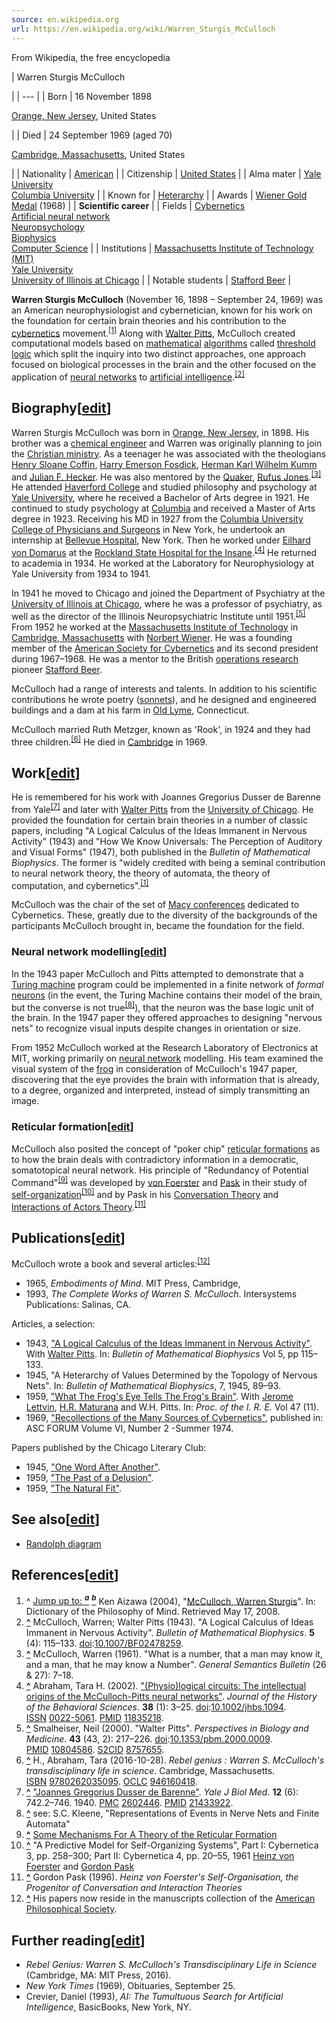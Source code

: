 ```yaml
---
source: en.wikipedia.org
url: https://en.wikipedia.org/wiki/Warren_Sturgis_McCulloch
---
```


From Wikipedia, the free encyclopedia

| 
Warren Sturgis McCulloch

 |
| --- |
| Born | 16 November 1898  

[Orange, New Jersey](https://en.wikipedia.org/wiki/Orange,_New_Jersey "Orange, New Jersey"), United States



 |
| Died | 24 September 1969 (aged 70)  

[Cambridge, Massachusetts](https://en.wikipedia.org/wiki/Cambridge,_Massachusetts "Cambridge, Massachusetts"), United States



 |
| Nationality | [American](https://en.wikipedia.org/wiki/Americans "Americans") |
| Citizenship | [United States](https://en.wikipedia.org/wiki/United_States "United States") |
| Alma mater | [Yale University](https://en.wikipedia.org/wiki/Yale_University "Yale University")  
[Columbia University](https://en.wikipedia.org/wiki/Columbia_University "Columbia University") |
| Known for | [Heterarchy](https://en.wikipedia.org/wiki/Heterarchy "Heterarchy") |
| Awards | [Wiener Gold Medal](https://en.wikipedia.org/wiki/American_Society_for_Cybernetics#Wiener_and_McCulloch_awards "American Society for Cybernetics") (1968) |
| **Scientific career** |
| Fields | [Cybernetics](https://en.wikipedia.org/wiki/Cybernetics "Cybernetics")  
[Artificial neural network](https://en.wikipedia.org/wiki/Artificial_neural_network "Artificial neural network")  
[Neuropsychology](https://en.wikipedia.org/wiki/Neuropsychology "Neuropsychology")  
[Biophysics](https://en.wikipedia.org/wiki/Biophysics "Biophysics")  
[Computer Science](https://en.wikipedia.org/wiki/Computer_Science "Computer Science") |
| Institutions | [Massachusetts Institute of Technology (MIT)](https://en.wikipedia.org/wiki/Massachusetts_Institute_of_Technology "Massachusetts Institute of Technology")  
[Yale University](https://en.wikipedia.org/wiki/Yale_University "Yale University")  
[University of Illinois at Chicago](https://en.wikipedia.org/wiki/University_of_Illinois_at_Chicago "University of Illinois at Chicago") |
| Notable students | [Stafford Beer](https://en.wikipedia.org/wiki/Stafford_Beer "Stafford Beer") |

**Warren Sturgis McCulloch** (November 16, 1898 – September 24, 1969) was an American neurophysiologist and cybernetician, known for his work on the foundation for certain brain theories and his contribution to the [cybernetics](https://en.wikipedia.org/wiki/Cybernetics "Cybernetics") movement.<sup id="cite_ref-KA04_1-0"><a href="https://en.wikipedia.org/wiki/Warren_Sturgis_McCulloch#cite_note-KA04-1">[1]</a></sup> Along with [Walter Pitts](https://en.wikipedia.org/wiki/Walter_Pitts "Walter Pitts"), McCulloch created computational models based on [mathematical](https://en.wikipedia.org/wiki/Mathematics "Mathematics") [algorithms](https://en.wikipedia.org/wiki/Algorithms "Algorithms") called [threshold logic](https://en.wikipedia.org/wiki/Artificial_neuron#History "Artificial neuron") which split the inquiry into two distinct approaches, one approach focused on biological processes in the brain and the other focused on the application of [neural networks](https://en.wikipedia.org/wiki/Artificial_neural_network "Artificial neural network") to [artificial intelligence](https://en.wikipedia.org/wiki/Artificial_intelligence "Artificial intelligence").<sup id="cite_ref-2"><a href="https://en.wikipedia.org/wiki/Warren_Sturgis_McCulloch#cite_note-2">[2]</a></sup>

## Biography\[[edit](https://en.wikipedia.org/w/index.php?title=Warren_Sturgis_McCulloch&action=edit&section=1 "Edit section: Biography")\]

Warren Sturgis McCulloch was born in [Orange, New Jersey](https://en.wikipedia.org/wiki/Orange,_New_Jersey "Orange, New Jersey"), in 1898. His brother was a [chemical engineer](https://en.wikipedia.org/wiki/Chemical_engineer "Chemical engineer") and Warren was originally planning to join the [Christian ministry](https://en.wikipedia.org/wiki/Christian_ministry "Christian ministry"). As a teenager he was associated with the theologians [Henry Sloane Coffin](https://en.wikipedia.org/wiki/Henry_Sloane_Coffin "Henry Sloane Coffin"), [Harry Emerson Fosdick](https://en.wikipedia.org/wiki/Harry_Emerson_Fosdick "Harry Emerson Fosdick"), [Herman Karl Wilhelm Kumm](https://en.wikipedia.org/w/index.php?title=Herman_Karl_Wilhelm_Kumm&action=edit&redlink=1 "Herman Karl Wilhelm Kumm (page does not exist)") and [Julian F. Hecker](https://en.wikipedia.org/wiki/Julian_F._Hecker "Julian F. Hecker"). He was also mentored by the [Quaker](https://en.wikipedia.org/wiki/Quaker "Quaker"), [Rufus Jones](https://en.wikipedia.org/wiki/Rufus_Jones_(writer) "Rufus Jones (writer)").<sup id="cite_ref-number_3-0"><a href="https://en.wikipedia.org/wiki/Warren_Sturgis_McCulloch#cite_note-number-3">[3]</a></sup> He attended [Haverford College](https://en.wikipedia.org/wiki/Haverford_College "Haverford College") and studied philosophy and psychology at [Yale University](https://en.wikipedia.org/wiki/Yale_University "Yale University"), where he received a Bachelor of Arts degree in 1921. He continued to study psychology at [Columbia](https://en.wikipedia.org/wiki/Columbia_University "Columbia University") and received a Master of Arts degree in 1923. Receiving his MD in 1927 from the [Columbia University College of Physicians and Surgeons](https://en.wikipedia.org/wiki/Columbia_University_College_of_Physicians_and_Surgeons "Columbia University College of Physicians and Surgeons") in New York, he undertook an internship at [Bellevue Hospital](https://en.wikipedia.org/wiki/Bellevue_Hospital "Bellevue Hospital"), New York. Then he worked under [Eilhard von Domarus](https://en.wikipedia.org/wiki/Eilhard_von_Domarus "Eilhard von Domarus") at the [Rockland State Hospital for the Insane](https://en.wikipedia.org/wiki/Rockland_Psychiatric_Center "Rockland Psychiatric Center").<sup id="cite_ref-Abraham_4-0"><a href="https://en.wikipedia.org/wiki/Warren_Sturgis_McCulloch#cite_note-Abraham-4">[4]</a></sup> He returned to academia in 1934. He worked at the Laboratory for Neurophysiology at Yale University from 1934 to 1941.

In 1941 he moved to Chicago and joined the Department of Psychiatry at the [University of Illinois at Chicago](https://en.wikipedia.org/wiki/University_of_Illinois_at_Chicago "University of Illinois at Chicago"), where he was a professor of psychiatry, as well as the director of the Illinois Neuropsychiatric Institute until 1951.<sup id="cite_ref-5"><a href="https://en.wikipedia.org/wiki/Warren_Sturgis_McCulloch#cite_note-5">[5]</a></sup> From 1952 he worked at the [Massachusetts Institute of Technology](https://en.wikipedia.org/wiki/Massachusetts_Institute_of_Technology "Massachusetts Institute of Technology") in [Cambridge, Massachusetts](https://en.wikipedia.org/wiki/Cambridge,_Massachusetts "Cambridge, Massachusetts") with [Norbert Wiener](https://en.wikipedia.org/wiki/Norbert_Wiener "Norbert Wiener"). He was a founding member of the [American Society for Cybernetics](https://en.wikipedia.org/wiki/American_Society_for_Cybernetics "American Society for Cybernetics") and its second president during 1967–1968. He was a mentor to the British [operations research](https://en.wikipedia.org/wiki/Operations_research "Operations research") pioneer [Stafford Beer](https://en.wikipedia.org/wiki/Stafford_Beer "Stafford Beer").

McCulloch had a range of interests and talents. In addition to his scientific contributions he wrote poetry ([sonnets](https://en.wikipedia.org/wiki/Sonnet "Sonnet")), and he designed and engineered buildings and a dam at his farm in [Old Lyme](https://en.wikipedia.org/wiki/Old_Lyme "Old Lyme"), Connecticut.

McCulloch married Ruth Metzger, known as 'Rook', in 1924 and they had three children.<sup id="cite_ref-6"><a href="https://en.wikipedia.org/wiki/Warren_Sturgis_McCulloch#cite_note-6">[6]</a></sup> He died in [Cambridge](https://en.wikipedia.org/wiki/Cambridge,_Massachusetts "Cambridge, Massachusetts") in 1969.

## Work\[[edit](https://en.wikipedia.org/w/index.php?title=Warren_Sturgis_McCulloch&action=edit&section=2 "Edit section: Work")\]

He is remembered for his work with Joannes Gregorius Dusser de Barenne from Yale<sup id="cite_ref-7"><a href="https://en.wikipedia.org/wiki/Warren_Sturgis_McCulloch#cite_note-7">[7]</a></sup> and later with [Walter Pitts](https://en.wikipedia.org/wiki/Walter_Pitts "Walter Pitts") from the [University of Chicago](https://en.wikipedia.org/wiki/University_of_Chicago "University of Chicago"). He provided the foundation for certain brain theories in a number of classic papers, including "A Logical Calculus of the Ideas Immanent in Nervous Activity" (1943) and "How We Know Universals: The Perception of Auditory and Visual Forms" (1947), both published in the _Bulletin of Mathematical Biophysics_. The former is "widely credited with being a seminal contribution to neural network theory, the theory of automata, the theory of computation, and cybernetics".<sup id="cite_ref-KA04_1-1"><a href="https://en.wikipedia.org/wiki/Warren_Sturgis_McCulloch#cite_note-KA04-1">[1]</a></sup>

McCulloch was the chair of the set of [Macy conferences](https://en.wikipedia.org/wiki/Macy_conferences "Macy conferences") dedicated to Cybernetics. These, greatly due to the diversity of the backgrounds of the participants McCulloch brought in, became the foundation for the field.

### Neural network modelling\[[edit](https://en.wikipedia.org/w/index.php?title=Warren_Sturgis_McCulloch&action=edit&section=3 "Edit section: Neural network modelling")\]

In the 1943 paper McCulloch and Pitts attempted to demonstrate that a [Turing machine](https://en.wikipedia.org/wiki/Turing_machine "Turing machine") program could be implemented in a finite network of _formal_ [neurons](https://en.wikipedia.org/wiki/Neuron "Neuron") (in the event, the Turing Machine contains their model of the brain, but the converse is not true<sup id="cite_ref-8"><a href="https://en.wikipedia.org/wiki/Warren_Sturgis_McCulloch#cite_note-8">[8]</a></sup>), that the neuron was the base logic unit of the brain. In the 1947 paper they offered approaches to designing "nervous nets" to recognize visual inputs despite changes in orientation or size.

From 1952 McCulloch worked at the Research Laboratory of Electronics at MIT, working primarily on [neural network](https://en.wikipedia.org/wiki/Neural_network_(biology) "Neural network (biology)") modelling. His team examined the visual system of the [frog](https://en.wikipedia.org/wiki/Frog "Frog") in consideration of McCulloch's 1947 paper, discovering that the eye provides the brain with information that is already, to a degree, organized and interpreted, instead of simply transmitting an image.

### Reticular formation\[[edit](https://en.wikipedia.org/w/index.php?title=Warren_Sturgis_McCulloch&action=edit&section=4 "Edit section: Reticular formation")\]

McCulloch also posited the concept of "poker chip" [reticular formations](https://en.wikipedia.org/wiki/Reticular_formation "Reticular formation") as to how the brain deals with contradictory information in a democratic, somatotopical neural network. His principle of "Redundancy of Potential Command"<sup id="cite_ref-9"><a href="https://en.wikipedia.org/wiki/Warren_Sturgis_McCulloch#cite_note-9">[9]</a></sup> was developed by [von Foerster](https://en.wikipedia.org/wiki/Heinz_von_Foerster "Heinz von Foerster") and [Pask](https://en.wikipedia.org/wiki/Gordon_Pask "Gordon Pask") in their study of [self-organization](https://en.wikipedia.org/wiki/Self-organization "Self-organization")<sup id="cite_ref-10"><a href="https://en.wikipedia.org/wiki/Warren_Sturgis_McCulloch#cite_note-10">[10]</a></sup> and by Pask in his [Conversation Theory](https://en.wikipedia.org/wiki/Conversation_Theory "Conversation Theory") and [Interactions of Actors Theory](https://en.wikipedia.org/wiki/Gordon_Pask#Interactions_of_Actors_Theory "Gordon Pask").<sup id="cite_ref-Pask_1996_11-0"><a href="https://en.wikipedia.org/wiki/Warren_Sturgis_McCulloch#cite_note-Pask_1996-11">[11]</a></sup>

## Publications\[[edit](https://en.wikipedia.org/w/index.php?title=Warren_Sturgis_McCulloch&action=edit&section=5 "Edit section: Publications")\]

McCulloch wrote a book and several articles:<sup id="cite_ref-12"><a href="https://en.wikipedia.org/wiki/Warren_Sturgis_McCulloch#cite_note-12">[12]</a></sup>

-   1965, _Embodiments of Mind_. MIT Press, Cambridge,
-   1993, _The Complete Works of Warren S. McCulloch_. Intersystems Publications: Salinas, CA.

Articles, a selection:

-   1943, ["A Logical Calculus of the Ideas Immanent in Nervous Activity"](https://www.cs.cmu.edu/~./epxing/Class/10715/reading/McCulloch.and.Pitts.pdf). With [Walter Pitts](https://en.wikipedia.org/wiki/Walter_Pitts "Walter Pitts"). In: _Bulletin of Mathematical Biophysics_ Vol 5, pp 115–133.
-   1945, "A Heterarchy of Values Determined by the Topology of Nervous Nets". In: _Bulletin of Mathematical Biophysics_, 7, 1945, 89–93.
-   1959, ["What The Frog's Eye Tells The Frog's Brain"](https://web.archive.org/web/20110928024235/http://jerome.lettvin.info/lettvin/Jerome/WhatTheFrogsEyeTellsTheFrogsBrain.pdf). With [Jerome Lettvin](https://en.wikipedia.org/wiki/Jerome_Lettvin "Jerome Lettvin"), [H.R. Maturana](https://en.wikipedia.org/wiki/Humberto_Maturana "Humberto Maturana") and W.H. Pitts. In: _Proc. of the I. R. E._ Vol 47 (11).
-   1969, ["Recollections of the Many Sources of Cybernetics"](http://www.cyberneticians.com/materials/mcculloch-recollections.pdf), published in: ASC FORUM Volume VI, Number 2 -Summer 1974.

Papers published by the Chicago Literary Club:

-   1945, ["One Word After Another"](https://web.archive.org/web/20080509162455/http://www.chilit.org/Published%20Papers/48.%20McCulloch%20--%20Word.PDF).
-   1959, ["The Past of a Delusion"](https://web.archive.org/web/20080509163314/http://www.chilit.org/Published%20Papers/56.%20McCulloch%20--%20Delusion.PDF).
-   1959, ["The Natural Fit"](https://web.archive.org/web/20080509183513/http://www.chilit.org/Published%20Papers/66.%20McCulloch%20--%20Natural%20Fit.PDF).

## See also\[[edit](https://en.wikipedia.org/w/index.php?title=Warren_Sturgis_McCulloch&action=edit&section=6 "Edit section: See also")\]

-   [Randolph diagram](https://en.wikipedia.org/wiki/Randolph_diagram "Randolph diagram")

## References\[[edit](https://en.wikipedia.org/w/index.php?title=Warren_Sturgis_McCulloch&action=edit&section=7 "Edit section: References")\]

1.  ^ [Jump up to: <sup><i><b>a</b></i></sup>](https://en.wikipedia.org/wiki/Warren_Sturgis_McCulloch#cite_ref-KA04_1-0) [<sup><i><b>b</b></i></sup>](https://en.wikipedia.org/wiki/Warren_Sturgis_McCulloch#cite_ref-KA04_1-1) Ken Aizawa (2004), "[McCulloch, Warren Sturgis](http://philosophy.uwaterloo.ca/MindDict/mcculloch.html)". In: Dictionary of the Philosophy of Mind. Retrieved May 17, 2008.
2.  **[^](https://en.wikipedia.org/wiki/Warren_Sturgis_McCulloch#cite_ref-2 "Jump up")** McCulloch, Warren; Walter Pitts (1943). "A Logical Calculus of Ideas Immanent in Nervous Activity". _Bulletin of Mathematical Biophysics_. **5** (4): 115–133. [doi](https://en.wikipedia.org/wiki/Doi_(identifier) "Doi (identifier)"):[10.1007/BF02478259](https://doi.org/10.1007%2FBF02478259).
3.  **[^](https://en.wikipedia.org/wiki/Warren_Sturgis_McCulloch#cite_ref-number_3-0 "Jump up")** McCulloch, Warren (1961). "What is a number, that a man may know it, and a man, that he may know a Number". _General Semantics Bulletin_ (26 & 27): 7–18.
4.  **[^](https://en.wikipedia.org/wiki/Warren_Sturgis_McCulloch#cite_ref-Abraham_4-0 "Jump up")** Abraham, Tara H. (2002). ["(Physio)logical circuits: The intellectual origins of the McCulloch-Pitts neural networks"](https://www.academia.edu/4051737). _Journal of the History of the Behavioral Sciences_. **38** (1): 3–25. [doi](https://en.wikipedia.org/wiki/Doi_(identifier) "Doi (identifier)"):[10.1002/jhbs.1094](https://doi.org/10.1002%2Fjhbs.1094). [ISSN](https://en.wikipedia.org/wiki/ISSN_(identifier) "ISSN (identifier)") [0022-5061](https://www.worldcat.org/issn/0022-5061). [PMID](https://en.wikipedia.org/wiki/PMID_(identifier) "PMID (identifier)") [11835218](https://pubmed.ncbi.nlm.nih.gov/11835218).
5.  **[^](https://en.wikipedia.org/wiki/Warren_Sturgis_McCulloch#cite_ref-5 "Jump up")** Smalheiser, Neil (2000). "Walter Pitts". _Perspectives in Biology and Medicine_. **43** (43, 2): 217–226. [doi](https://en.wikipedia.org/wiki/Doi_(identifier) "Doi (identifier)"):[10.1353/pbm.2000.0009](https://doi.org/10.1353%2Fpbm.2000.0009). [PMID](https://en.wikipedia.org/wiki/PMID_(identifier) "PMID (identifier)") [10804586](https://pubmed.ncbi.nlm.nih.gov/10804586). [S2CID](https://en.wikipedia.org/wiki/S2CID_(identifier) "S2CID (identifier)") [8757655](https://api.semanticscholar.org/CorpusID:8757655).
6.  **[^](https://en.wikipedia.org/wiki/Warren_Sturgis_McCulloch#cite_ref-6 "Jump up")** H., Abraham, Tara (2016-10-28). _Rebel genius : Warren S. McCulloch's transdisciplinary life in science_. Cambridge, Massachusetts. [ISBN](https://en.wikipedia.org/wiki/ISBN_(identifier) "ISBN (identifier)") [9780262035095](https://en.wikipedia.org/wiki/Special:BookSources/9780262035095 "Special:BookSources/9780262035095"). [OCLC](https://en.wikipedia.org/wiki/OCLC_(identifier) "OCLC (identifier)") [946160418](https://www.worldcat.org/oclc/946160418).
7.  **[^](https://en.wikipedia.org/wiki/Warren_Sturgis_McCulloch#cite_ref-7 "Jump up")** ["Joannes Gregorius Dusser de Barenne"](https://www.ncbi.nlm.nih.gov/pmc/articles/PMC2602446). _Yale J Biol Med_. **12** (6): 742.2–746. 1940. [PMC](https://en.wikipedia.org/wiki/PMC_(identifier) "PMC (identifier)") [2602446](https://www.ncbi.nlm.nih.gov/pmc/articles/PMC2602446). [PMID](https://en.wikipedia.org/wiki/PMID_(identifier) "PMID (identifier)") [21433922](https://pubmed.ncbi.nlm.nih.gov/21433922).
8.  **[^](https://en.wikipedia.org/wiki/Warren_Sturgis_McCulloch#cite_ref-8 "Jump up")** see: S.C. Kleene, "Representations of Events in Nerve Nets and Finite Automata"
9.  **[^](https://en.wikipedia.org/wiki/Warren_Sturgis_McCulloch#cite_ref-9 "Jump up")** [Some Mechanisms For A Theory of the Reticular Formation](https://web.archive.org/web/20070312090434/http://stinet.dtic.mil/oai/oai?&verb=getRecord&metadataPrefix=html&identifier=AD0651207)
10.  **[^](https://en.wikipedia.org/wiki/Warren_Sturgis_McCulloch#cite_ref-10 "Jump up")** "A Predictive Model for Self-Organizing Systems", Part I: Cybernetica 3, pp. 258–300; Part II: Cybernetica 4, pp. 20–55, 1961 [Heinz von Foerster](https://en.wikipedia.org/wiki/Heinz_von_Foerster "Heinz von Foerster") and [Gordon Pask](https://en.wikipedia.org/wiki/Gordon_Pask "Gordon Pask")
11.  **[^](https://en.wikipedia.org/wiki/Warren_Sturgis_McCulloch#cite_ref-Pask_1996_11-0 "Jump up")** Gordon Pask (1996). _Heinz von Foerster's Self-Organisation, the Progenitor of Conversation and Interaction Theories_
12.  **[^](https://en.wikipedia.org/wiki/Warren_Sturgis_McCulloch#cite_ref-12 "Jump up")** His papers now reside in the manuscripts collection of the [American Philosophical Society](https://en.wikipedia.org/wiki/American_Philosophical_Society "American Philosophical Society").

## Further reading\[[edit](https://en.wikipedia.org/w/index.php?title=Warren_Sturgis_McCulloch&action=edit&section=8 "Edit section: Further reading")\]

-   _Rebel Genius: Warren S. McCulloch's Transdisciplinary Life in Science_ (Cambridge, MA: MIT Press, 2016).
-   _New York Times_ (1969), Obituaries, September 25.
-   Crevier, Daniel (1993), _AI: The Tumultuous Search for Artificial Intelligence_, BasicBooks, New York, NY.
